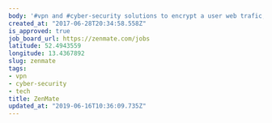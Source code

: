 ```yaml
---
body: '#vpn and #cyber-security solutions to encrypt a user web trafic; #tech'
created_at: "2017-06-28T20:34:58.558Z"
is_approved: true
job_board_url: https://zenmate.com/jobs
latitude: 52.4943559
longitude: 13.4367892
slug: zenmate
tags:
- vpn
- cyber-security
- tech
title: ZenMate
updated_at: "2019-06-16T10:36:09.735Z"
---
```


